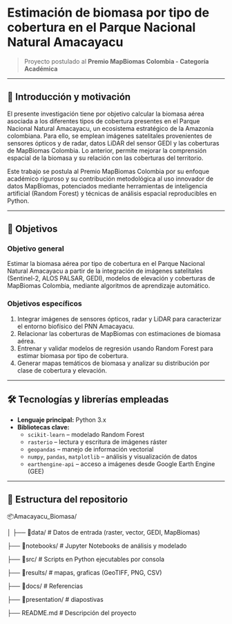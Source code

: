 # Estimación de biomasa por tipo de cobertura en el Parque Nacional Natural Amacayacu

> Proyecto postulado al **Premio MapBiomas Colombia - Categoría Académica**

---

## 📌 Introducción y motivación

El presente investigación tiene por objetivo calcular la biomasa aérea asociada a los diferentes tipos de cobertura presentes en el Parque Nacional Natural Amacayacu, un ecosistema estratégico de la Amazonía colombiana. Para ello, se emplean imágenes satelitales provenientes de sensores ópticos y de radar, datos LiDAR del sensor GEDI y las coberturas de MapBiomas Colombia. Lo anterior, permite mejorar la comprensión espacial de la biomasa y su relación con las coberturas del territorio.

Este trabajo se postula al Premio MapBiomas Colombia por su enfoque académico riguroso y su contribución metodológica al uso innovador de datos MapBiomas, potenciados mediante herramientas de inteligencia artificial (Random Forest) y técnicas de análisis espacial reproducibles en Python.

---

## 🎯 Objetivos

### Objetivo general
Estimar la biomasa aérea por tipo de cobertura en el Parque Nacional Natural Amacayacu a partir de la integración de imágenes satelitales (Sentinel-2, ALOS PALSAR, GEDI), modelos de elevación y coberturas de MapBiomas Colombia, mediante algoritmos de aprendizaje automático.

### Objetivos específicos
1. Integrar imágenes de sensores ópticos, radar y LiDAR para caracterizar el entorno biofísico del PNN Amacayacu.
2. Relacionar las coberturas de MapBiomas con estimaciones de biomasa aérea.
3. Entrenar y validar modelos de regresión usando Random Forest para estimar biomasa por tipo de cobertura.
4. Generar mapas temáticos de biomasa y analizar su distribución por clase de cobertura y elevación.

---

## 🛠️ Tecnologías y librerías empleadas

- **Lenguaje principal:** Python 3.x  
- **Bibliotecas clave:**
  - `scikit-learn` – modelado Random Forest
  - `rasterio` – lectura y escritura de imágenes ráster
  - `geopandas` – manejo de información vectorial
  - `numpy`, `pandas`, `matplotlib` – análisis y visualización de datos
  - `earthengine-api` – acceso a imágenes desde Google Earth Engine (GEE)
 
---

## 📁 Estructura del repositorio

📦Amacayacu_Biomasa/

│
├── 📂data/ # Datos de entrada (raster, vector, GEDI, MapBiomas)

├── 📂notebooks/ # Jupyter Notebooks de análisis y modelado

├── 📂src/ # Scripts en Python ejecutables por consola

├── 📂results/ # mapas, graficas (GeoTIFF, PNG, CSV)

├── 📂docs/ # Referencias

├── 📂presentation/ # diapostivas

├── README.md # Descripción del proyecto




